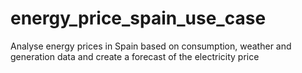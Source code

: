# energy_price_spain_use_case
Analyse energy prices in Spain based on consumption, weather and generation data and create a forecast of the electricity price
